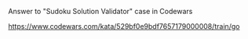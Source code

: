 Answer to "Sudoku Solution Validator" case in Codewars

https://www.codewars.com/kata/529bf0e9bdf7657179000008/train/go
